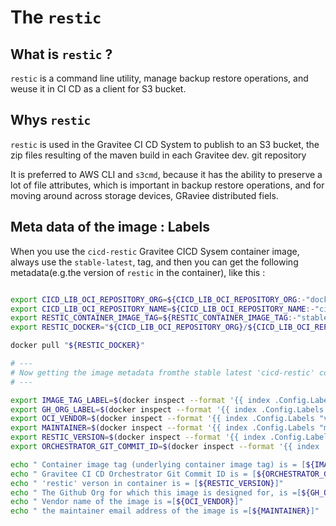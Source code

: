 # The `restic`


## What is `restic` ?

`restic` is a command line utility, manage backup restore operations, and weuse it in CI CD as a client for S3 bucket.


## Whys `restic`

`restic` is used in the Gravitee CI CD System to publish to an S3 bucket, the zip files resulting of the maven build in  each Gravitee dev. git repository

It is preferred to AWS CLI and `s3cmd`, because it has the ability to preserve a lot of file attributes, which is important in backup restore operations, and for moving around across storage devices, GRaviee distributed fiels.

## Meta data of the image : Labels

When you use the `cicd-restic` Gravitee CICD Sysem container image, always use the `stable-latest`, tag, and then you can get the following metadata(e.g.the version of `restic` in the container), like this :

```bash

export CICD_LIB_OCI_REPOSITORY_ORG=${CICD_LIB_OCI_REPOSITORY_ORG:-"docker.io/graviteeio"}
export CICD_LIB_OCI_REPOSITORY_NAME=${CICD_LIB_OCI_REPOSITORY_NAME:-"cicd-restic"}
export RESTIC_CONTAINER_IMAGE_TAG=${RESTIC_CONTAINER_IMAGE_TAG:-"stable-latest"}
export RESTIC_DOCKER="${CICD_LIB_OCI_REPOSITORY_ORG}/${CICD_LIB_OCI_REPOSITORY_NAME}:${RESTIC_CONTAINER_IMAGE_TAG}"

docker pull "${RESTIC_DOCKER}"

# ---
# Now getting the image metadata fromthe stable latest 'cicd-restic' container image :
# ---

export IMAGE_TAG_LABEL=$(docker inspect --format '{{ index .Config.Labels "oci.image.tag"}}' "${RESTIC_DOCKER}")
export GH_ORG_LABEL=$(docker inspect --format '{{ index .Config.Labels "cicd.github.org"}}' "${RESTIC_DOCKER}")
export OCI_VENDOR=$(docker inspect --format '{{ index .Config.Labels "vendor"}}' "${RESTIC_DOCKER}")
export MAINTAINER=$(docker inspect --format '{{ index .Config.Labels "maintainer"}}' "${RESTIC_DOCKER}")
export RESTIC_VERSION=$(docker inspect --format '{{ index .Config.Labels "cicd.restic.version"}}' "${RESTIC_DOCKER}")
export ORCHESTRATOR_GIT_COMMIT_ID=$(docker inspect --format '{{ index .Config.Labels "cicd.orchestrator.git.commit.id"}}' "${RESTIC_DOCKER}")

echo " Container image tag (underlying container image tag) is = [${IMAGE_TAG_LABEL}]"
echo " Gravitee CI CD Orchestrator Git Commit ID is = [${ORCHESTRATOR_GIT_COMMIT_ID}]"
echo " 'restic' verson in container is = [${RESTIC_VERSION}]"
echo " The Github Org for which this image is designed for, is =[${GH_ORG_LABEL}]"
echo " Vendor name of the image is =[${OCI_VENDOR}]"
echo " the maintainer email address of the image is =[${MAINTAINER}]"

```
